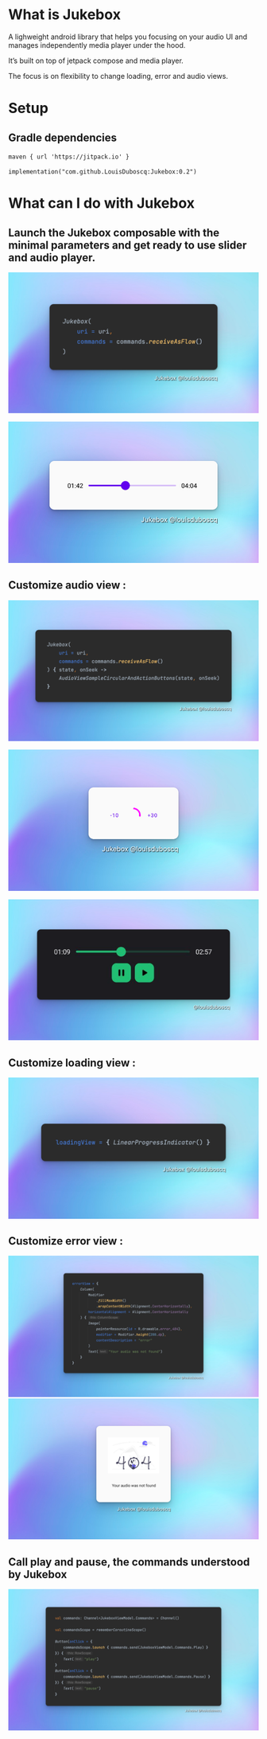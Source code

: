 # What is Jukebox

A lighweight android library that helps you focusing on your audio UI and manages independently 
media player under the hood.

It’s built on top of jetpack compose and media player.

The focus is on flexibility to change loading, error and audio views.

# Setup

## Gradle dependencies

``` 
maven { url 'https://jitpack.io' }
```

```
implementation("com.github.LouisDuboscq:Jukebox:0.2")
```

# What can I do with Jukebox

## Launch the Jukebox composable with the minimal parameters and get ready to use slider and audio player.

![jukebox simple](assets/jukebox_simple.png)

![slider](assets/slider.png)

## Customize audio view : 

![jukebox custom](assets/jukebox_custom.png)
 
![circular and actions](assets/circular_and_actions.png)

![custom_style](assets/custom_style.png)

## Customize loading view : 

![loading](assets/loading.png)

## Customize error view :

![custom_error](assets/custom_error.png)
![error_404](assets/error_404.png)

## Call play and pause, the commands understood by Jukebox

![commands](assets/commands.png)

